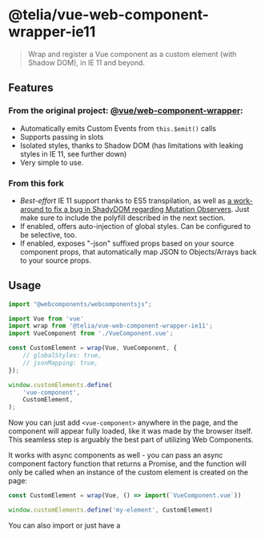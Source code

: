 # @telia/vue-web-component-wrapper-ie11
> Wrap and register a Vue component as a custom element (with Shadow DOM), in IE 11 and beyond.

## Features

### From the original project: [@vue/web-component-wrapper](https://github.com/vuejs/vue-web-component-wrapper):
- Automatically emits Custom Events from `this.$emit()` calls
- Supports passing in slots
- Isolated styles, thanks to Shadow DOM (has limitations with leaking styles in IE 11, see further down)
- Very simple to use.

### From this fork
- _Best-effort_ IE 11 support thanks to ES5 transpilation, as well as [a work-around to fix a bug in ShadyDOM regarding Mutation Observers](https://github.com/TeliaSweden/vue-web-component-wrapper-ie11/blob/bd385d5641688c83ff32ed26bd4d4268ca197a07/src/index.js#L171). Just make sure to include the polyfill described in the next section.
- If enabled, offers auto-injection of global styles. Can be configured to be selective, too.
- If enabled, exposes "-json" suffixed props based on your source component props, that automatically map JSON to Objects/Arrays back to your source props.


## Usage

``` js
import "@webcomponents/webcomponentsjs";

import Vue from 'vue'
import wrap from '@telia/vue-web-component-wrapper-ie11';
import VueComponent from './VueComponent.vue';

const CustomElement = wrap(Vue, VueComponent, {
    // globalStyles: true,
    // jsonMapping: true,
});

window.customElements.define(
    'vue-component',
    CustomElement,
);
```

Now you can just add `<vue-component>` anywhere in the page, and the component will appear fully loaded, like it was made by the browser itself. This seamless step is arguably the best part of utilizing Web Components.

It works with async components as well - you can pass an async component factory function that returns a Promise, and the function will only be called when an instance of the custom element is created on the page:

``` js
const CustomElement = wrap(Vue, () => import(`VueComponent.vue`))

window.customElements.define('my-element', CustomElement)
```

You can also import or just have a <script> tag point to `@telia/vue-web-component-wrapper-ie11/dist/vue-wc-wrapper.global.js`, which will expose `wrap` as `wrapVueWebComponent` globally on the window object.

## Polyfilling for IE 11

Easiest is to do:

```js
import "@webcomponents/webcomponentsjs";
```

The polyfill bundle with check if the browser supports web components and will apply polyfills as needed. If you want to reduce bundle size even further, that is possible, just consult the [@webcomponents/webcomponentsjs documentation on using their loader](https://github.com/webcomponents/polyfills/tree/master/packages/webcomponentsjs).

Whatever you do, do not import the custom elements and other polyfills directly, as it will overwrite native browser functionality for browsers like Chrome, that already  support Web Components.

### IE11 Warning: Note on CSS Encapsulation When Using the Shady DOM polyfill

The styles will leak through to your web components in IE 11 in several cases, like when passing slots to the web component. Make sure you use a way to encapsulate your styles like BEM, Scoped styles (has drawbacks of its own), or CSS Modules. Choose the one that fits you.

## API

Note that glob patterns can only contain forward-slashes, not backward-slashes, so if you want to construct a glob pattern from path components, you need to use `path.posix.join()` instead of `path.join()`.

### wrap(VueInstance, sourceComponent, wrapOptions?)

Returns a Custom Element, that can be used in the browser-provided `window.customElements.define` call.

#### VueInstance

Type: `object`

Your Vue instance.

#### sourceComponent

Type: `object`

Your source component (can also just be a simple javascript object `{}`, not a separate vue file).

#### wrapOptions?

Type: `object`

##### globalStyles?

Type: `boolean | object`\
Default: `false`

If you want auto-injection of the global styles, set it to `true`.

You can specify more granular rules for global style injection, refer to [this part of the source code](https://github.com/TeliaSweden/vue-web-component-wrapper-ie11/blob/bd385d5641688c83ff32ed26bd4d4268ca197a07/src/index.js#L23) for details. The defaults should be reasonable for most developers.

##### jsonMapping?

Type: `boolean`\
Default: `false`

If you want automatic deserialization of javascript objects and arrays.

Then just pass "my-array-json" like `:my-array-json="JSON.stringify({ a: 1 })"` to your web component, it will parse it to the prop called "myArray" in the vue file as a regular js object again. If the json is invalid it will become "INVALID_JSON". This works for props defined with type `Array` and `Object`

## Interface Proxying Details

### Props

- All `props` declared in the Vue component are exposed on the custom element as its properties. Kebab-case props are converted to camelCase properties, similar to how they are converted in Vue.

- Setting properties on the custom element updates the props passed to the inner Vue component.

- Setting attributes on the custom element updates corresponding declared props. Attributes are mapped to kebab-case. For example, a prop named `someProp` will have a corresponding attribute named `some-prop`.

- Attributes that map to props declared with `type: Boolean` are auto-casted into boolean values in the following rules:

  - `""` or same value as attribute name: -> `true`

  - `"true"` -> `true`

  - `"false"` -> `false`

- Attributes that map to props declared with `type: Number` are auto-casted into numbers if the value is a parsable number.

### Events

Custom events emitted on the inner Vue component are dispatched on the custom element as a `CustomEvent`. Additional arguments passed to `$emit` will be exposed as an Array as `event.detail`.

### Slots

Slots work the same way as expected, including named slots. They also update when changed (using `MutationObserver`).

Scoped slots however, are not supported as they are a Vue specific concept.

### Lifecycle

When the custom element is removed from the document, the Vue component behaves just as if it's inside a `<keep-alive>` and its `deactivated` hook will be called. When it's inserted again, the `activated` hook will be called.

If you wish to destroy the inner component, you'd have to do that explicitly:

``` js
myElement.vueComponent.$destroy()
```

## Acknowledgments

Special thanks to the prior work by @karol-f in [vue-custom-element](https://github.com/karol-f/vue-custom-element).

## License

MIT
